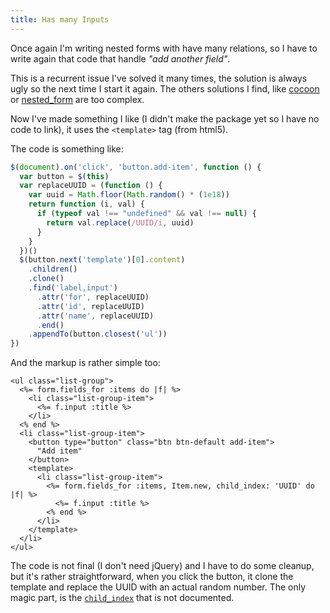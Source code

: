 ```yaml
---
title: Has many Inputs
---
```


Once again I'm writing nested forms with have many relations, so I have to write again that code that handle _"add another field"_.

This is a recurrent issue I've solved it many times, the solution is always ugly so the next time I start it again. The others solutions I find, like [cocoon][1] or [nested_form][2] are too complex.

Now I've made something I like (I didn't make the package yet so I have no code to link), it uses the `<template>` tag (from html5).

The code is something like:

```javascript
$(document).on('click', 'button.add-item', function () {
  var button = $(this)
  var replaceUUID = (function () {
    var uuid = Math.floor(Math.random() * (1e18))
    return function (i, val) {
      if (typeof val !== "undefined" && val !== null) {
        return val.replace(/UUID/i, uuid)
      }
    }
  })()
  $(button.next('template')[0].content)
    .children()
    .clone()
    .find('label,input')
      .attr('for', replaceUUID)
      .attr('id', replaceUUID)
      .attr('name', replaceUUID)
      .end()
    .appendTo(button.closest('ul'))
})
```

And the markup is rather simple too:

```erb
<ul class="list-group">
  <%= form.fields_for :items do |f| %>
    <li class="list-group-item">
      <%= f.input :title %>
    </li>
  <% end %>
  <li class="list-group-item">
    <button type="button" class="btn btn-default add-item">
      "Add item"
    </button>
    <template>
      <li class="list-group-item">
        <%= form.fields_for :items, Item.new, child_index: 'UUID' do |f| %>
          <%= f.input :title %>
        <% end %>
      </li>
    </template>
  </li>
</ul>
```
 
The code is not final (I don't need jQuery) and I have to do some cleanup, but it's rather straightforward, when you click the button, it clone the template and replace the UUID with an actual random number. The only magic part, is the [`child_index`][3] that is not documented.

 [1]: https://github.com/nathanvda/cocoon
 [2]: https://github.com/ryanb/nested_form
 [3]: https://github.com/rails/rails/blob/27cc32f43e62ee98a8bbcba9ac1b97233293dc26/actionview/lib/action_view/helpers/form_helper.rb#L1345
